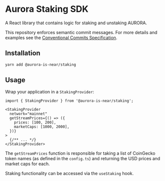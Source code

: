 # Aurora Staking SDK

A React library that contains logic for staking and unstaking AURORA.

This repository enforces semantic commit messages. For more details and examples
see the
[Conventional Commits Specification](https://www.conventionalcommits.org).

## Installation

```sh
yarn add @aurora-is-near/staking
```

## Usage

Wrap your application in a `StakingProvider`:

```tsx
import { StakingProvider } from '@aurora-is-near/staking';

<StakingProvider
  network="mainnet"
  getStreamPrices={() => ({
    prices: [100, 200],
    marketCaps: [1000, 2000],
  })}
>
  {/** ... */}
</StakingProvider>
```

The `getStreamPrices` function is responsible for taking a list of CoinGecko
token names (as defined in the `config.ts`) and returning the USD prices and
market caps for each.

Staking functionality can be accessed via the `useStaking` hook.
